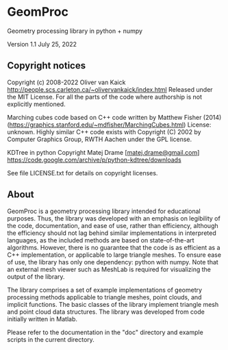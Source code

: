 # GeomProc
Geometry processing library in python + numpy

Version 1.1
July 25, 2022

## Copyright notices
Copyright (c) 2008-2022 Oliver van Kaick <ovankaic at gmail.com>
http://people.scs.carleton.ca/~olivervankaick/index.html
Released under the MIT License.
For all the parts of the code where authorship is not explicitly mentioned.

Marching cubes code based on C++ code written by Matthew Fisher (2014)
(https://graphics.stanford.edu/~mdfisher/MarchingCubes.html)
License: unknown. Highly similar C++ code exists with
Copyright (C) 2002 by Computer Graphics Group, RWTH Aachen
under the GPL license.

KDTree in python
Copyright Matej Drame [matej.drame@gmail.com]
https://code.google.com/archive/p/python-kdtree/downloads

See file LICENSE.txt for details on copyright licenses.

## About
GeomProc is a geometry processing library intended for educational
purposes. Thus, the library was developed with an emphasis on legibility
of the code, documentation, and ease of use, rather than efficiency,
although the efficiency should not lag behind similar implementations in
interpreted languages, as the included methods are based on
state-of-the-art algorithms. However, there is no guarantee that the
code is as efficient as a C++ implementation, or applicable to large
triangle meshes. To ensure ease of use, the library has only one
dependency: python with numpy. Note that an external mesh viewer such as
MeshLab is required for visualizing the output of the library.

The library comprises a set of example implementations of geometry
processing methods applicable to triangle meshes, point clouds, and
implicit functions. The basic classes of the library implement triangle
mesh and point cloud data structures. The library was developed from
code initially written in Matlab.

Please refer to the documentation in the "doc" directory and example
scripts in the current directory.
